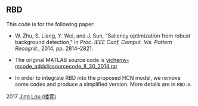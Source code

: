 ## RBD

This code is for the following paper:

 - W. Zhu, S. Liang, Y. Wei, and J. Sun, "Saliency optimization from robust background detection," in *Proc. IEEE Conf. Comput. Vis. Pattern Recognit.*, 2014, pp. 2814–2821.

 - The original MATLAB source code is [yichenw-mcode_addslicsourcecode_8_30_2014.rar](https://raw.githubusercontent.com/jinglou/p2017-hcn-co-sod/master/HCN/RBD/yichenw-mcode_addslicsourcecode_8_30_2014.rar)

 - In order to integrate RBD into the proposed HCN model, we remove some codes and produce a simplified version. More details are in `RBD.m`.

2017 [Jing Lou (楼竞)](http://www.loujing.com/)
